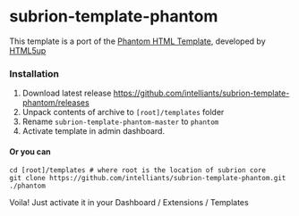 # subrion-template-phantom
This template is a port of the [Phantom HTML Template](https://html5up.net/phantom), developed by [HTML5up](https://html5up.net/)

### Installation
1. Download latest release https://github.com/intelliants/subrion-template-phantom/releases
2. Unpack contents of archive to `[root]/templates` folder
3. Rename `subrion-template-phantom-master` to `phantom`
4. Activate template in admin dashboard.

#### Or you can
```
cd [root]/templates # where root is the location of subrion core
git clone https://github.com/intelliants/subrion-template-phantom.git ./phantom
```
Voila! Just activate it in your Dashboard / Extensions / Templates